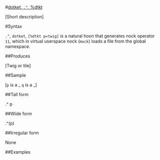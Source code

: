 #[dotket, `.^`, %dtkt](#dtkt)

[Short description]

#Syntax

`.^`, `dotket`, `[%dtkt p=twig]` is a natural hoon that generates nock operator `11`, which in virtual userspace nock (`mock`) loads a file from the global namespace.

##Produces

[Twig or tile]

##Sample

[`p` is a _
`q` is a _]

##Tall form

.^  p

##Wide form

.^(p)

##Irregular form

None

##Examples



